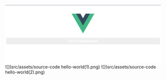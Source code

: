 ![](src/assets/hello-world.png)
![](src/assets/source-code hello-world(1).png)
![](src/assets/source-code hello-world(2).png)
